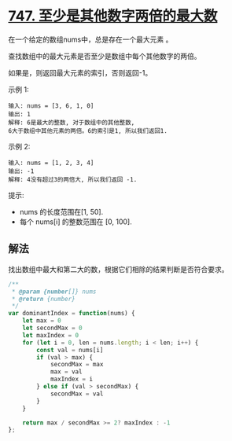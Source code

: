 # [747. 至少是其他数字两倍的最大数](https://leetcode-cn.com/problems/largest-number-at-least-twice-of-others/)

在一个给定的数组nums中，总是存在一个最大元素 。

查找数组中的最大元素是否至少是数组中每个其他数字的两倍。

如果是，则返回最大元素的索引，否则返回-1。

示例 1:
```
输入: nums = [3, 6, 1, 0]
输出: 1
解释: 6是最大的整数, 对于数组中的其他整数,
6大于数组中其他元素的两倍。6的索引是1, 所以我们返回1.
```

示例 2:
```
输入: nums = [1, 2, 3, 4]
输出: -1
解释: 4没有超过3的两倍大, 所以我们返回 -1.
```

提示:

* nums 的长度范围在[1, 50].
* 每个 nums[i] 的整数范围在 [0, 100].

## 解法
找出数组中最大和第二大的数，根据它们相除的结果判断是否符合要求。
```js
/**
 * @param {number[]} nums
 * @return {number}
 */
var dominantIndex = function(nums) {
    let max = 0
    let secondMax = 0
    let maxIndex = 0
    for (let i = 0, len = nums.length; i < len; i++) {
        const val = nums[i]
        if (val > max) {
            secondMax = max
            max = val
            maxIndex = i
        } else if (val > secondMax) {
            secondMax = val
        }
    }

    return max / secondMax >= 2? maxIndex : -1
};
```
